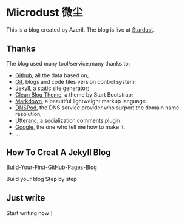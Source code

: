 # Microdust 微尘

This is a blog created by Azeril. The blog is live at [Stardust](https://azeril.com/).

## Thanks

The blog used many tool/service,many thanks to:

* [Github](https://github.com/), all the data based on;
* [Git](https://git-scm.com/), blogs and code files version control system;
* [Jekyll](https://jekyllrb.com/), a static site generator;
* [Clean Blog Theme](https://github.com/IronSummitMedia/startbootstrap-clean-blog-jekyll), a theme by Start Bootstrap;
* [Markdown](https://daringfireball.net/projects/markdown/), a beautiful lightweight markup language.
* [DNSPod](https://www.dnspod.cn/), the DNS service provider who surport the domain name resolution;
* [Utteranc](https://utteranc.cc/), a socialization comments plugin.
* [Google](https://google.com), the one who tell me how to make it.
* …

## How To Creat A Jekyll Blog

[Build-Your-First-GitHub-Pages-Blog](https://azeril.com/blog/Build-Your-First-GitHub-Pages-Blog.html)

Build your blog Step by step

## Just write

Start writing now！
